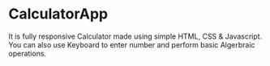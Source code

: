 # CalculatorApp 

It is fully responsive Calculator made using simple HTML, CSS & Javascript. <br>
You can also use Keyboard to enter number and perform basic Algerbraic operations. 

